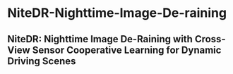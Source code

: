 # NiteDR-Nighttime-Image-De-raining
## NiteDR: Nighttime Image De-Raining with Cross-View Sensor Cooperative Learning for Dynamic Driving Scenes
